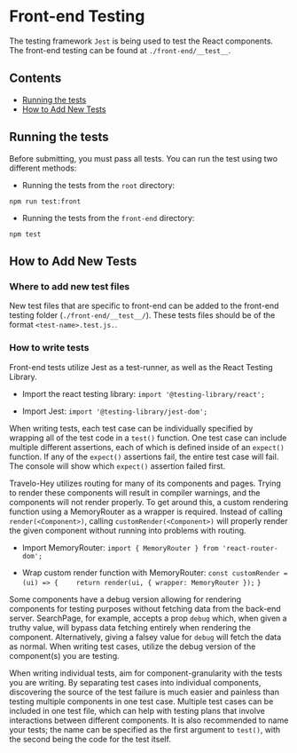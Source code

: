 # Front-end Testing

The testing framework `Jest` is being used to test the React components. The front-end testing can be found at `./front-end/__test__`.

## Contents
- [Running the tests](#Running-the-tests)
- [How to Add New Tests](#How-to-Add-New-Tests)


## Running the tests

Before submitting, you must pass all tests. You can run the test using two different methods:

* Running the tests from the `root` directory:
```shell
npm run test:front
```

* Running the tests from the `front-end` directory:
```shell
npm test
```

## How to Add New Tests

### Where to add new test files
New test files that are specific to front-end can be added to the front-end testing folder (`./front-end/__test__/`). These tests files should be of the format `<test-name>.test.js.`.

### How to write tests
Front-end tests utilize Jest as a test-runner, as well as the React Testing Library.

* Import the react testing library:
`import '@testing-library/react';`

* Import Jest:
`import '@testing-library/jest-dom';`

When writing tests, each test case can be individually specified by wrapping all of the test code in a `test()` function. One test case can include multiple different assertions, each of which is defined inside of an `expect()` function. If any of the `expect()` assertions fail, the entire test case will fail. The console will show which `expect()` assertion failed first.

Travelo-Hey utilizes routing for many of its components and pages. Trying to render these components will result in compiler warnings, and the components will not render properly. To get around this, a custom rendering function using a MemoryRouter as a wrapper is required. Instead of calling `render(<Component>)`, calling `customRender(<Component>)` will properly render the given component without running into problems with routing.

* Import MemoryRouter:
`import { MemoryRouter } from 'react-router-dom';`

* Wrap custom render function with MemoryRouter:
`const customRender = (ui) => {`
`    return render(ui, { wrapper: MemoryRouter });`
`}`

Some components have a debug version allowing for rendering components for testing purposes without fetching data from the back-end server. SearchPage, for example, accepts a prop `debug` which, when given a truthy value, will bypass data fetching entirely when rendering the component. Alternatively, giving a falsey value for `debug` will fetch the data as normal. When writing test cases, utilize the debug version of the component(s) you are testing.

When writing individual tests, aim for component-granularity with the tests you are writing. By separating test cases into individual components, discovering the source of the test failure is much easier and painless than testing multiple components in one test case. Multiple test cases can be included in one test file, which can help with testing plans that involve interactions between different components. It is also recommended to name your tests; the name can be specified as the first argument to `test()`, with the second being the code for the test itself.